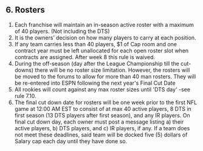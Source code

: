 ## 6. Rosters

1. Each franchise will maintain an in-season active roster with a maximum of 40 players. (Not including the DTS)
1. It is the owners’ decision on how many players to carry at each position.
1. If any team carries less than 40 players, $1 of Cap room and one contract year must be left unallocated for each open roster slot when contracts are assigned. After week 8 this rule is waived.
1. During the off-season (day after the League Championship till the cut-downs) there will be no roster size limitation. However, the rosters will be moved to the forums to allow for more than 40 man rosters. They will be re-entered into ESPN following the next year's Final Cut Date
1. All rookies will count against any max roster sizes until 'DTS day' -see rule 7.10.
1. The final cut down date for rosters will be one week prior to the first NFL game at 12:00 AM EST to consist of at max 40 active players, 8 DTS in first season (13 DTS players after first season), and any IR players. On final cut down day, each owner must post a message listing a) their active players, b) DTS players, and c) IR players, if any. If a team does not meet these deadlines, said team will be docked five (5) dollars of Salary cap each day until they have done so.

